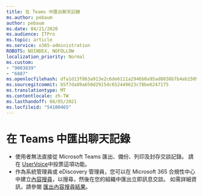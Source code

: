 ```yaml
---
title: 在 Teams 中匯出聊天記錄
ms.author: pebaum
author: pebaum
ms.date: 04/21/2020
ms.audience: ITPro
ms.topic: article
ms.service: o365-administration
ROBOTS: NOINDEX, NOFOLLOW
localization_priority: Normal
ms.custom:
- "9003839"
- "6887"
ms.openlocfilehash: dfa1d13f863a913e2c6de6111a2946b0a95ad8038b7b4ab15091ca3e1271e7a2
ms.sourcegitcommit: b5f7da89a650d2915dc652449623c78be6247175
ms.translationtype: MT
ms.contentlocale: zh-TW
ms.lasthandoff: 08/05/2021
ms.locfileid: "54100465"
---
```

# <a name="export-chat-history-in-teams"></a>在 Teams 中匯出聊天記錄

- 使用者無法直接從 Microsoft Teams 匯出、備份、列印及封存交談記錄。 請在 [UserVoice](https://microsoftteams.uservoice.com/forums/555103-public/suggestions/16982542-backup-export-printing-archive-options?page=2&per_page=20)中投票這項功能。
- 作為系統管理員或 eDiscovery 管理員，您可以在 Microsoft 365 合規性中心中建立[內容搜尋](https://docs.microsoft.com/microsoft-365/compliance/content-search?view=o365-worldwide)，以搜尋，然後在您的組織中匯出立即訊息交談。 如需詳細資訊，請參閱 [匯出內容搜尋結果](https://docs.microsoft.com/microsoft-365/compliance/export-search-results?view=o365-worldwide)。
